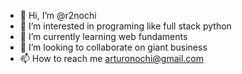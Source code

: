 - 👋 Hi, I’m @r2nochi
- 👀 I’m interested in programing like full stack python
- 🌱 I’m currently learning web fundaments
- 💞️ I’m looking to collaborate on giant business
- 📫 How to reach me arturonochi@gmail.com

<!---
r2nochi/r2nochi is a ✨ special ✨ repository because its `README.md` (this file) appears on your GitHub profile.
You can click the Preview link to take a look at your changes.
--->
